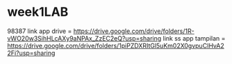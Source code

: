 # week1LAB
98387
link app drive = https://drive.google.com/drive/folders/1R-vWO20w3SihHLcAXy9aNPAx_ZzEC2eQ?usp=sharing
link ss app tampilan = https://drive.google.com/drive/folders/1piPZDXRItGl5uKm02X0gvpuCIHvA22Fi?usp=sharing 
